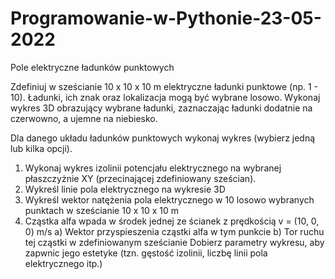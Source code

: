 # Programowanie-w-Pythonie-23-05-2022
Pole elektryczne ładunków punktowych


Zdefiniuj w sześcianie 10 x 10 x 10 m elektryczne ładunki punktowe (np. 1 - 10). Ładunki, ich znak oraz lokalizacja mogą być wybrane losowo. Wykonaj wykres 3D obrazujący wybrane ładunki, zaznaczając ładunki dodatnie na czerwowno, a ujemne na niebiesko. 

Dla danego układu ładunków punktowych wykonaj wykres (wybierz jedną lub kilka opcji). 

1) Wykonaj wykres izolinii potencjału elektrycznego na wybranej płaszczyżnie XY (przecinającej zdefiniowany sześcian). 
2) Wykreśl linie pola elektrycznego na wykresie 3D
3) Wykreśl wektor natężenia pola elektrycznego w 10 losowo wybranych punktach w sześcianie 10 x 10 x 10 m
4) Cząstka alfa wpada w środek jednej ze ścianek z prędkością v = (10, 0, 0) m/s
  a) Wektor przyspieszenia cząstki alfa w tym punkcie
  b) Tor ruchu tej cząstki w zdefiniowanym sześcianie
Dobierz parametry wykresu, aby zapwnic jego estetyke (tzn. gęstość izolinii, liczbę linii pola elektrycznego itp.)
